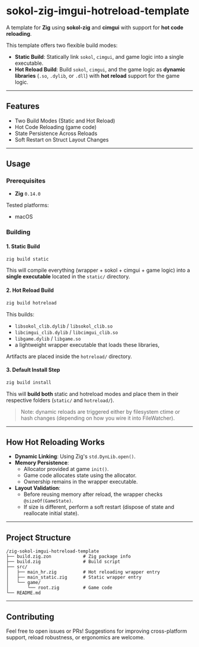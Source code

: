 # sokol-zig-imgui-hotreload-template

A template for **Zig** using **sokol-zig** and **cimgui** with support for **hot code reloading**.

This template offers two flexible build modes:

- **Static Build**: Statically link `sokol`, `cimgui`, and game logic into a single executable.
- **Hot Reload Build**: Build `sokol`, `cimgui`, and the game logic as **dynamic libraries** (`.so`, `.dylib`, or `.dll`) with **hot reload** support for the game logic.

---

## Features

- Two Build Modes (Static and Hot Reload)
- Hot Code Reloading (game code)
- State Persistence Across Reloads
- Soft Restart on Struct Layout Changes

---

## Usage

### Prerequisites

- **Zig** `0.14.0`

Tested platforms:
- macOS 

### Building

#### 1. Static Build
```bash
zig build static
```
This will compile everything (wrapper + sokol + cimgui + game logic) into a **single executable** located in the `static/` directory.

#### 2. Hot Reload Build
```bash
zig build hotreload
```
This builds:
- `libsokol_clib.dylib` / `libsokol_clib.so`
- `libcimgui_clib.dylib` / `libcimgui_clib.so`
- `libgame.dylib` / `libgame.so`
- a lightweight wrapper executable that loads these libraries,

Artifacts are placed inside the `hotreload/` directory.

#### 3. Default Install Step
```bash
zig build install
```
This will **build both** static and hotreload modes and place them in their respective folders (`static/` and `hotreload/`).

> Note: dynamic reloads are triggered either by filesystem ctime or hash changes (depending on how you wire it into FileWatcher).

---

## How Hot Reloading Works

- **Dynamic Linking**: Using Zig's `std.DynLib.open()`.
- **Memory Persistence**:
  - Allocator provided at game `init()`.
  - Game code allocates state using the allocator.
  - Ownership remains in the wrapper executable.
- **Layout Validation**:
  - Before reusing memory after reload, the wrapper checks `@sizeOf(GameState)`.
  - If size is different, perform a soft restart (dispose of state and reallocate initial state).

---

## Project Structure

```text
/zig-sokol-imgui-hotreload-template
├── build.zig.zon            # Zig package info
├── build.zig                # Build script
├── src/
│   ├── main_hr.zig          # Hot reloading wrapper entry
│   ├── main_static.zig      # Static wrapper entry
│   └── game/
│       └── root.zig         # Game code
└── README.md
```

---

## Contributing

Feel free to open issues or PRs! Suggestions for improving cross-platform support, reload robustness, or ergonomics are welcome.